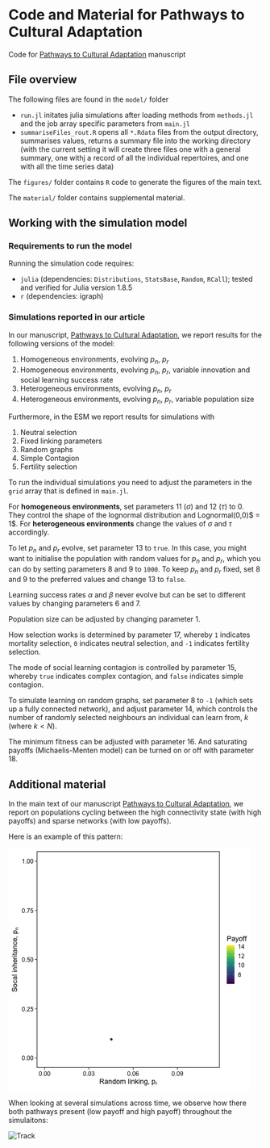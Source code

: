 # Code and Material for Pathways to Cultural Adaptation

Code for [Pathways to Cultural Adaptation](https://biorxiv.org/cgi/content/short/2023.02.21.529416v1) manuscript

## File overview

The following files are found in the `model/` folder

* `run.jl` initates julia simulations after loading methods from `methods.jl` and the job array specific parameters from `main.jl`
* `summariseFiles_rout.R` opens all `*.Rdata` files from the output directory, summarises values, returns a summary file into the working directory (with the current setting it will create three files one with a general summary, one withj a record of all the individual repertoires, and one with all the time series data)

The `figures/` folder contains `R` code to generate the figures of the main text. 

The `material/` folder contains supplemental material.

## Working with the simulation model
### Requirements to run the model

Running the simulation code requires:

* `julia` (dependencies: `Distributions`, `StatsBase`, `Random`, `RCall`); tested and verified for Julia version 1.8.5
* `r` (dependencies: igraph)

### Simulations reported in our article

In our manuscript, [Pathways to Cultural Adaptation](https://biorxiv.org/cgi/content/short/2023.02.21.529416v1), we report results for the following versions of the model:

1. Homogeneous environments, evolving $p_n$, $p_r$
2. Homogeneous environments, evolving $p_n$, $p_r$, variable innovation and social learning success rate
3. Heterogeneous environments, evolving $p_n$, $p_r$
4. Heterogeneous environments, evolving $p_n$, $p_r$, variable population size

Furthermore, in the ESM we report results for simulations with

1. Neutral selection
2. Fixed linking parameters
3. Random graphs
4. Simple Contagion
5. Fertility selection

To run the individual simulations you need to adjust the parameters in the `grid` array that is defined in `main.jl`.

For **homogeneous environments**, set parameters 11 ($\sigma$) and 12 ($\tau$) to 0. They control the shape of the lognormal distribution and Lognormal(0,0)$ = 1$. For **heterogeneous environments** change the values of $\sigma$ and $\tau$ accordingly.

To let $p_n$ and $p_r$ evolve, set parameter 13 to `true`. In this case, you might want to initialise the population with random values for $p_n$ and $p_r$, which you can do by setting parameters 8 and 9 to `1000`. To keep $p_n$ and $p_r$ fixed, set 8 and 9 to the preferred values and change 13 to `false`.

Learning success rates $\alpha$ and $\beta$ never evolve but can be set to different values by changing parameters 6 and 7.

Population size can be adjusted by changing parameter 1.

How selection works is determined by parameter 17, whereby `1` indicates mortality selection, `0` indicates neutral selection, and `-1` indicates fertility selection.

The mode of social learning contagion is controlled by parameter 15, whereby `true` indicates complex contagion, and `false` indicates simple contagion.

To simulate learning on random graphs, set parameter 8 to `-1` (which sets up a fully connected network), and adjust parameter 14, which controls the number of randomly selected neighbours an individual can learn from, $k$ (where $k<N$).

The minimum fitness can be adjusted with parameter 16. And saturating payoffs (Michaelis-Menten model) can be turned on or off with parameter 18.

## Additional material

In the main text of our manuscript [Pathways to Cultural Adaptation](https://biorxiv.org/cgi/content/short/2023.02.21.529416v1), we report on populations cycling between the high connectivity state (with high payoffs) and sparse networks (with low payoffs). 

Here is an example of this pattern:

![Track](/material/220927_1_varEnv_noEnv_anmatin_1_KS92EEM.gif)

When looking at several simulations across time, we observe how there both pathways present (low payoff and high payoff) throughout the simulaitons:

![Track](/material/220927_1_varEnv_noEnv_animatin_YQ56UZQ.gif)